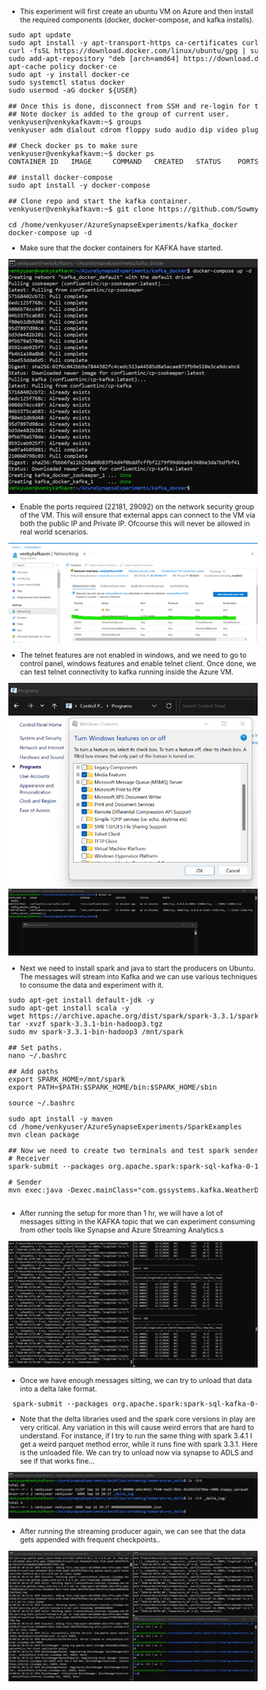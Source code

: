 * This experiment will first create an ubuntu VM on Azure and then install the required components (docker, docker-compose, and kafka installs).

<pre>
sudo apt update
sudo apt install -y apt-transport-https ca-certificates curl software-properties-common
curl -fsSL https://download.docker.com/linux/ubuntu/gpg | sudo apt-key add -
sudo add-apt-repository "deb [arch=amd64] https://download.docker.com/linux/ubuntu focal stable"
apt-cache policy docker-ce
sudo apt -y install docker-ce
sudo systemctl status docker
sudo usermod -aG docker ${USER}

## Once this is done, disconnect from SSH and re-login for the groups to take effect.
## Note docker is added to the group of current user.
venkyuser@venkykafkavm:~$ groups
venkyuser adm dialout cdrom floppy sudo audio dip video plugdev netdev lxd docker

## Check docker ps to make sure
venkyuser@venkykafkavm:~$ docker ps
CONTAINER ID   IMAGE     COMMAND   CREATED   STATUS    PORTS     NAMES

## install docker-compose
sudo apt install -y docker-compose

## Clone repo and start the kafka container.
venkyuser@venkykafkavm:~$ git clone https://github.com/SowmyaVenky/AzureSynapseExperiments.git

cd /home/venkyuser/AzureSynapseExperiments/kafka_docker
docker-compose up -d 
</pre>

* Make sure that the docker containers for KAFKA have started. 
<img src="../images/docker-compose-ubuntu.png" />

* Enable the ports required (22181, 29092) on the network security group of the VM. This will ensure that external apps can connect to the VM via both the public IP and Private IP. Ofcourse this will never be allowed in real world scenarios. 

<img src="../images/nsg_setup_vm.png" />

* The telnet features are not enabled in windows, and we need to go to control panel, windows features and enable telnet client. Once done, we can test telnet connectivity to kafka running inside the Azure VM.

<img src="../images/telnet_enable_windows.png" />

<img src="../images/telnet_connect_test.png" />

* Next we need to install spark and java to start the producers on Ubuntu. The messages will stream into Kafka and we can use various techniques to consume the data and experiment with it.

<pre>
sudo apt-get install default-jdk -y
sudo apt-get install scala -y
wget https://archive.apache.org/dist/spark/spark-3.3.1/spark-3.3.1-bin-hadoop3.tgz
tar -xvzf spark-3.3.1-bin-hadoop3.tgz
sudo mv spark-3.3.1-bin-hadoop3 /mnt/spark

## Set paths.
nano ~/.bashrc

## Add paths 
export SPARK_HOME=/mnt/spark
export PATH=$PATH:$SPARK_HOME/bin:$SPARK_HOME/sbin

source ~/.bashrc

sudo apt install -y maven
cd /home/venkyuser/AzureSynapseExperiments/SparkExamples
mvn clean package

## Now we need to create two terminals and test spark sender and receiver
# Receiver
spark-submit --packages org.apache.spark:spark-sql-kafka-0-10_2.12:3.0.0 --master local[4] --class com.gssystems.kafka.WeatherSparkStreaming target/SparkExamples-1.0-SNAPSHOT.jar temperatures

# Sender
mvn exec:java -Dexec.mainClass="com.gssystems.kafka.WeatherDataStreamingProducer" -Dexec.args="/home/venkyuser/AzureSynapseExperiments/datafiles/streaming/output/part-00000-ed31cf36-6e94-4463-918e-b69689d6f8cf-c000.json /home/venkyuser/AzureSynapseExperiments/datafiles/streaming/location_master/part-00000-0c100159-41cd-4d73-a20c-6f1fd4acc873-c000.json"

</pre>

* After running the setup for more than 1 hr, we will have a lot of messages sitting in the KAFKA topic that we can experiment consuming from other tools like Synapse and Azure Streaming Analytics.s

<img src="../images/kafka_ubuntu_running_1h.png" />

* Once we have enough messages sitting, we can try to unload that data into a delta lake format.
 <pre>
 spark-submit --packages org.apache.spark:spark-sql-kafka-0-10_2.12:3.0.0,io.delta:delta-core_2.12:2.2.0 --master local[4] --class com.gssystems.kafka.KafkaStreamToDeltaLakeDownloader target/SparkExamples-1.0-SNAPSHOT.jar 127.0.0.1 temperatures /home/venkyuser/AzureSynapseExperiments/datafiles/streaming/temperatures_delta
</pre>

* Note that the delta libraries used and the spark core versions in play are very critical. Any variation in this will cause weird errors that are hard to understand. For instance, if I try to run the same thing with spark 3.4.1 I get a weird parquet method error, while it runs fine with spark 3.3.1. Here is the unloaded file. We can try to unload now via synapse to ADLS and see if that works fine...

<img src="../images/kafka_to_delta_format.png" />

* After running the streaming producer again, we can see that the data gets appended with frequent checkpoints..

<img src="../images/kafka_to_delta_format_appending.png" />

